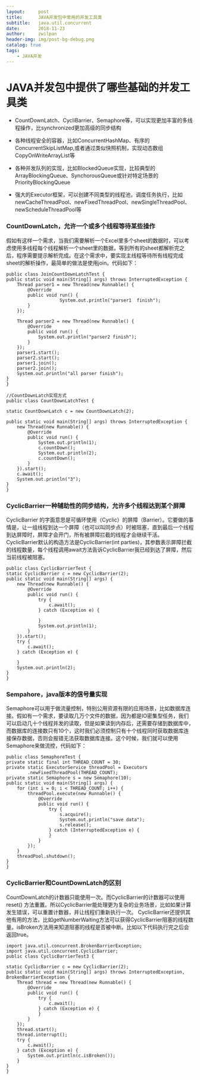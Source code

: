```yaml
---
layout:     post
title:      JAVA并发包中常用的并发工具类
subtitle:   java.util.concurrent
date:       2018-11-23
author:     zwilpan
header-img: img/post-bg-debug.png
catalog: true
tags:
    - JAVA并发
---
```


# JAVA并发包中提供了哪些基础的并发工具类

+ CountDownLatch、CycliBarrier、Semaphore等，可以实现更加丰富的多线程操作，比synchronized更加高级的同步结构

+ 各种线程安全的容器，比如ConcurrentHashMap、有序的ConcurrentSkipListMap,或者通过类似快照机制，实现动态数组CopyOnWriteArrayList等

+ 各种并发队列的实现，比如BlockedQueue实现，比较典型的ArrayBlockingQueue、SynchorousQueue或针对特定场景的PriorityBlockingQueue

+ 强大的Executor框架，可以创建不同类型的线程池，调度任务执行，比如newCacheThreadPool、newFixedThreadPool、newSingleThreadPool、newScheduleThreadPool等

### CountDownLatch，允许一个或多个线程等待某些操作  
假如有这样一个需求，当我们需要解析一个Excel里多个sheet的数据时，可以考虑使用多线程每个线程解析一个sheet里的数据，等到所有的sheet都解析完之后，程序需要提示解析完成。在这个需求中，要实现主线程等待所有线程完成sheet的解析操作，最简单的做法是使用join。代码如下：

    public class JoinCountDownLatchTest {
	public static void main(String[] args) throws InterruptedException {
		Thread parser1 = new Thread(new Runnable() {
			@Override
			public void run() {  
                        System.out.println("parser1  finish");
			}
		});

		Thread parser2 = new Thread(new Runnable() {
			@Override
			public void run() {
				System.out.println("parser2 finish");
			}
		});
		parser1.start();
		parser2.start();
		parser1.join();
		parser2.join();
		System.out.println("all parser finish");
	}
    }

    //CountDownLatch实现方式
    public class CountDownLatchTest {

	static CountDownLatch c = new CountDownLatch(2);

	public static void main(String[] args) throws InterruptedException {
		new Thread(new Runnable() {
			@Override
			public void run() {
				System.out.println(1);
				c.countDown();
				System.out.println(2);
				c.countDown();
			}
		}).start();
		c.await();
		System.out.println("3");
	}
    }


### CyclicBarrier一种辅助性的同步结构，允许多个线程达到某个屏障    
CyclicBarrier 的字面意思是可循环使用（Cyclic）的屏障（Barrier）。它要做的事情是，让一组线程到达一个屏障（也可以叫同步点）时被阻塞，直到最后一个线程到达屏障时，屏障才会开门，所有被屏障拦截的线程才会继续干活。CyclicBarrier默认的构造方法是CyclicBarrier(int parties)，其参数表示屏障拦截的线程数量，每个线程调用await方法告诉CyclicBarrier我已经到达了屏障，然后当前线程被阻塞。 

    public class CyclicBarrierTest {
	static CyclicBarrier c = new CyclicBarrier(2);
	public static void main(String[] args) {
		new Thread(new Runnable() {
			@Override
			public void run() {
				try {
					c.await();
				} catch (Exception e) {

				}
				System.out.println(1);
			}
		}).start();
		try {
			c.await();
		} catch (Exception e) {

		}
		System.out.println(2);
	}
    }

### Sempahore，java版本的信号量实现  
Semaphore可以用于做流量控制，特别公用资源有限的应用场景，比如数据库连接。假如有一个需求，要读取几万个文件的数据，因为都是IO密集型任务，我们可以启动几十个线程并发的读取，但是如果读到内存后，还需要存储到数据库中，而数据库的连接数只有10个，这时我们必须控制只有十个线程同时获取数据库连接保存数据，否则会报错无法获取数据库连接。这个时候，我们就可以使用Semaphore来做流控，代码如下：

    public class SemaphoreTest {
	private static final int THREAD_COUNT = 30;
	private static ExecutorService threadPool = Executors
			.newFixedThreadPool(THREAD_COUNT);
	private static Semaphore s = new Semaphore(10);
	public static void main(String[] args) {
		for (int i = 0; i < THREAD_COUNT; i++) {
			threadPool.execute(new Runnable() {
				@Override
				public void run() {
					try {
						s.acquire();
						System.out.println("save data");
						s.release();
					} catch (InterruptedException e) {
					}
				}
			});
		}
		threadPool.shutdown();
	}
    }


### CyclicBarrier和CountDownLatch的区别  
CountDownLatch的计数器只能使用一次。而CyclicBarrier的计数器可以使用reset() 方法重置。所以CyclicBarrier能处理更为复杂的业务场景，比如如果计算发生错误，可以重置计数器，并让线程们重新执行一次。
CyclicBarrier还提供其他有用的方法，比如getNumberWaiting方法可以获得CyclicBarrier阻塞的线程数量。isBroken方法用来知道阻塞的线程是否被中断。比如以下代码执行完之后会返回true。

    import java.util.concurrent.BrokenBarrierException;
    import java.util.concurrent.CyclicBarrier;
    public class CyclicBarrierTest3 {

    static CyclicBarrier c = new CyclicBarrier(2);
    public static void main(String[] args) throws InterruptedException, BrokenBarrierException {
        Thread thread = new Thread(new Runnable() {
            @Override
            public void run() {
                try {
                    c.await();
                } catch (Exception e) {
                }
            }
        });
        thread.start();
        thread.interrupt();
        try {
            c.await();
        } catch (Exception e) {
            System.out.println(c.isBroken());
        }
    }
    }









